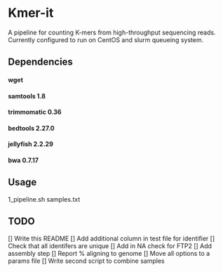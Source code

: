 # Kmer-it
A pipeline for counting K-mers from high-throughput sequencing reads. Currently configured to run on CentOS and slurm queueing system. 

## Dependencies
#### wget
#### samtools 1.8
#### trimmomatic 0.36
#### bedtools 2.27.0
#### jellyfish 2.2.29
#### bwa 0.7.17

## Usage

1_pipeline.sh samples.txt

## TODO
 [] Write this README
 [] Add additional column in test file for identifier
 [] Check that all identifers are unique
 [] Add in NA check for FTP2
 [] Add assembly step
 [] Report % aligning to genome
 [] Move all options to a params file
 [] Write second script to combine samples
